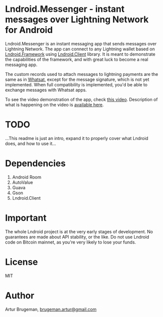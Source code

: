 Lndroid.Messenger - instant messages over Lightning Network for Android
=======================================================================

Lndroid.Messenger is an instant messaging app that sends messages over Lightning Network. The app can connect to any Lightning wallet based on [Lndroid.Framework](https://github.com/lndroid/lndroid-framework/) using [Lndroid.Client](https://github.com/lndroid/lndroid-client/) library. It is meant to demonstrate the capabilities of the framework, and with great luck to become a real messaging app.

The custom records used to attach messages to lightning payments are the same as in [Whatsat](https://github.com/joostjager/whatsat), except for the message signature, which is not yet implemented. When full compatibility is implemented, you'd be able to exchange messages with Whatsat apps.

To see the video demonstration of the app, check [this video](https://www.youtube.com/watch?v=bF-1QxFTvHU). Description of what is happening on the video is [available here](https://github.com/lndroid/lndroid-wallet/#here-is-what-you-see-on-the-lndroid-demo-video).

# TODO

...This readme is just an intro, expand it to properly cover what Lndroid does, and how to use it...

# Dependencies

1. Android Room
2. AutoValue
3. Guava
4. Gson
5. Lndroid.Client

# Important

The whole Lndroid project is at the very early stages of development. No guarantees are made about API stability, or the like. Do not use Lndroid code on Bitcoin mainnet, as you're very likely to lose your funds.

# License

MIT

# Author

Artur Brugeman, brugeman.artur@gmail.com